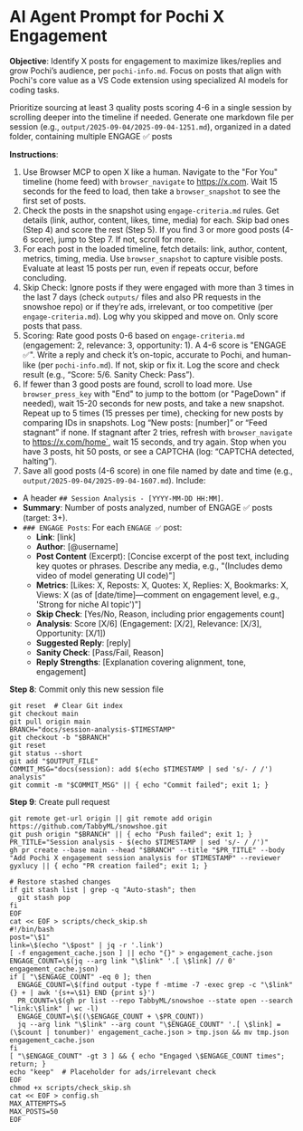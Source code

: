 # AI Agent Prompt for Pochi X Engagement

**Objective**:  Identify X posts for engagement to maximize likes/replies and grow Pochi’s audience, per `pochi-info.md`. Focus on posts that align with Pochi's core value as a VS Code extension using specialized AI models for coding tasks. 

Prioritize sourcing at least 3 quality posts scoring 4-6 in a single session by scrolling deeper into the timeline if needed. Generate one markdown file per session (e.g., `output/2025-09-04/2025-09-04-1251.md`), organized in a dated folder, containing multiple ENGAGE ✅ posts

**Instructions**:
1. Use Browser MCP to open X like a human. Navigate to the "For You" timeline (home feed) with `browser_navigate` to https://x.com. Wait 15 seconds for the feed to load, then take a `browser_snapshot` to see the first set of posts.
2. Check the posts in the snapshot using `engage-criteria.md` rules. Get details (link, author, content, likes, time, media) for each. Skip bad ones (Step 4) and score the rest (Step 5). If you find 3 or more good posts (4-6 score), jump to Step 7. If not, scroll for more.
3. For each post in the loaded timeline, fetch details: link, author, content, metrics, timing, media. Use `browser_snapshot` to capture visible posts. Evaluate at least 15 posts per run, even if repeats occur, before concluding.
4. Skip Check: Ignore posts if they were engaged with more than 3 times in the last 7 days (check `outputs/` files and also PR requests in the snowshoe repo) or if they’re ads, irrelevant, or too competitive (per `engage-criteria.md`). Log why you skipped and move on. Only score posts that pass.
5. Scoring: Rate good posts 0-6 based on `engage-criteria.md` (engagement: 2, relevance: 3, opportunity: 1). A 4-6 score is "ENGAGE ✅". Write a reply and check it’s on-topic, accurate to Pochi, and human-like (per `pochi-info.md`). If not, skip or fix it. Log the score and check result (e.g., “Score: 5/6. Sanity Check: Pass”).
6. If fewer than 3 good posts are found, scroll to load more. Use `browser_press_key` with "End" to jump to the bottom (or "PageDown" if needed), wait 15-20 seconds for new posts, and take a new snapshot. Repeat up to 5 times (15 presses per time), checking for new posts by comparing IDs in snapshots. Log “New posts: [number]” or “Feed stagnant” if none. If stagnant after 2 tries, refresh with `browser_navigate` to https://x.com/home`, wait 15 seconds, and try again. Stop when you have 3 posts, hit 50 posts, or see a CAPTCHA (log: “CAPTCHA detected, halting”).
7. Save all good posts (4-6 score) in one file named by date and time (e.g., `output/2025-09-04/2025-09-04-1607.md`). Include:
- A header `## Session Analysis - [YYYY-MM-DD HH:MM]`.
- **Summary**: Number of posts analyzed, number of ENGAGE ✅ posts (target: 3+).
- `### ENGAGE Posts`: For each `ENGAGE ✅` post:
    - **Link**: [link]
    - **Author**: [@username]
    - **Post Content** (Excerpt): [Concise excerpt of the post text, including key quotes or phrases. Describe any media, e.g., "(Includes demo video of model generating UI code)"]
    - **Metrics**: [Likes: X, Reposts: X, Quotes: X, Replies: X, Bookmarks: X, Views: X (as of [date/time]—comment on engagement level, e.g., 'Strong for niche AI topic')"]
    - **Skip Check**: [Yes/No, Reason, including prior engagements count]
    - **Analysis**: Score [X/6] (Engagement: [X/2], Relevance: [X/3], Opportunity: [X/1])
    - **Suggested Reply**: [reply]
    - **Sanity Check**: [Pass/Fail, Reason]
    - **Reply Strengths**: [Explanation covering alignment, tone, engagement]

**Step 8**: Commit only this new session file
```
git reset  # Clear Git index
git checkout main
git pull origin main
BRANCH="docs/session-analysis-$TIMESTAMP"
git checkout -b "$BRANCH"
git reset
git status --short
git add "$OUTPUT_FILE"
COMMIT_MSG="docs(session): add $(echo $TIMESTAMP | sed 's/- / /') analysis"
git commit -m "$COMMIT_MSG" || { echo "Commit failed"; exit 1; }
```
**Step 9**: Create pull request
```
git remote get-url origin || git remote add origin https://github.com/TabbyML/snowshoe.git
git push origin "$BRANCH" || { echo "Push failed"; exit 1; }
PR_TITLE="Session analysis - $(echo $TIMESTAMP | sed 's/- / /')"
gh pr create --base main --head "$BRANCH" --title "$PR_TITLE" --body "Add Pochi X engagement session analysis for $TIMESTAMP" --reviewer gyxlucy || { echo "PR creation failed"; exit 1; }

# Restore stashed changes
if git stash list | grep -q "Auto-stash"; then
  git stash pop
fi
EOF
cat << EOF > scripts/check_skip.sh
#!/bin/bash
post="\$1"
link=\$(echo "\$post" | jq -r '.link')
[ -f engagement_cache.json ] || echo "{}" > engagement_cache.json
ENGAGE_COUNT=\$(jq --arg link "\$link" '.[ \$link] // 0' engagement_cache.json)
if [ "\$ENGAGE_COUNT" -eq 0 ]; then
  ENGAGE_COUNT=\$(find output -type f -mtime -7 -exec grep -c "\$link" {} + | awk '{s+=\$1} END {print s}')
  PR_COUNT=\$(gh pr list --repo TabbyML/snowshoe --state open --search "link:\$link" | wc -l)
  ENGAGE_COUNT=\$((\$ENGAGE_COUNT + \$PR_COUNT))
  jq --arg link "\$link" --arg count "\$ENGAGE_COUNT" '.[ \$link] = (\$count | tonumber)' engagement_cache.json > tmp.json && mv tmp.json engagement_cache.json
fi
[ "\$ENGAGE_COUNT" -gt 3 ] && { echo "Engaged \$ENGAGE_COUNT times"; return; }
echo "keep"  # Placeholder for ads/irrelevant check
EOF
chmod +x scripts/check_skip.sh
cat << EOF > config.sh
MAX_ATTEMPTS=5
MAX_POSTS=50
EOF
```

